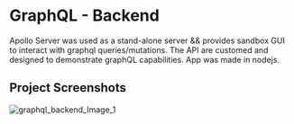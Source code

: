 # GraphQL - Backend 

Apollo Server was used as a stand-alone server &amp;&amp; provides sandbox GUI to interact with graphql queries/mutations. The API are customed and designed to demonstrate graphQL capabilities. App was made in nodejs.  

## Project Screenshots 
![graphql_backend_Image_1](https://i.postimg.cc/qqdStQqw/Screenshot-10.png)
<br>
